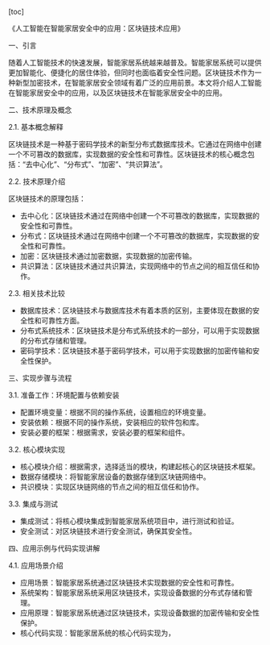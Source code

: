 
[toc]                    
                
                
《人工智能在智能家居安全中的应用：区块链技术应用》

一、引言

随着人工智能技术的快速发展，智能家居系统越来越普及。智能家居系统可以提供更加智能化、便捷化的居住体验，但同时也面临着安全性问题。区块链技术作为一种新型加密技术，在智能家居安全领域有着广泛的应用前景。本文将介绍人工智能在智能家居安全中的应用，以及区块链技术在智能家居安全中的应用。

二、技术原理及概念

2.1. 基本概念解释

区块链技术是一种基于密码学技术的新型分布式数据库技术。它通过在网络中创建一个不可篡改的数据库，实现数据的安全性和可靠性。区块链技术的核心概念包括：“去中心化”、“分布式”、“加密”、“共识算法”。

2.2. 技术原理介绍

区块链技术的原理包括：

- 去中心化：区块链技术通过在网络中创建一个不可篡改的数据库，实现数据的安全性和可靠性。
- 分布式：区块链技术通过在网络中创建一个不可篡改的数据库，实现数据的安全性和可靠性。
- 加密：区块链技术通过加密数据，实现数据的加密传输。
- 共识算法：区块链技术通过共识算法，实现网络中的节点之间的相互信任和协作。

2.3. 相关技术比较

- 数据库技术：区块链技术与数据库技术有着本质的区别，主要体现在数据的安全性和可靠性方面。
- 分布式系统技术：区块链技术是分布式系统技术的一部分，可以用于实现数据的分布式存储和管理。
- 密码学技术：区块链技术基于密码学技术，可以用于实现数据的加密传输和安全性保护。

三、实现步骤与流程

3.1. 准备工作：环境配置与依赖安装

- 配置环境变量：根据不同的操作系统，设置相应的环境变量。
- 安装依赖：根据不同的操作系统，安装相应的软件包和库。
- 安装必要的框架：根据需求，安装必要的框架和组件。

3.2. 核心模块实现

- 核心模块介绍：根据需求，选择适当的模块，构建起核心的区块链技术框架。
- 数据存储模块：将智能家居设备的数据存储到区块链网络中。
- 共识模块：实现区块链网络的节点之间的相互信任和协作。

3.3. 集成与测试

- 集成测试：将核心模块集成到智能家居系统项目中，进行测试和验证。
- 安全测试：对区块链技术进行安全测试，确保其安全性。

四、应用示例与代码实现讲解

4.1. 应用场景介绍

- 应用场景：智能家居系统通过区块链技术实现数据的安全性和可靠性。
- 系统架构：智能家居系统采用区块链技术，实现设备数据的分布式存储和管理。
- 应用原理：智能家居系统通过区块链技术，实现设备数据的加密传输和安全性保护。
- 核心代码实现：智能家居系统的核心代码实现为，

